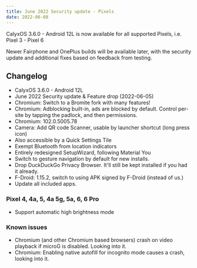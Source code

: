 ```yaml
---
title: June 2022 Security update - Pixels
date: 2022-06-08
---
```


CalyxOS 3.6.0 - Android 12L  is now available for all supported Pixels, i.e. Pixel 3 - Pixel 6

Newer Fairphone and OnePlus builds will be available later, with the security update and additional fixes based on feedback from testing.

## Changelog
* CalyxOS 3.6.0 - Android 12L
* June 2022 Security update & Feature drop (2022-06-05)
* Chromium: Switch to a Bromite fork with many features!
* Chromium: Adblocking built-in, ads are blocked by default. Control per-site by tapping the padlock, and then permissions.
* Chromium: 102.0.5005.78
* Camera: Add QR code Scanner, usable by launcher shortcut (long press icon)
* Also accessible by a Quick Settings Tile
* Exempt Bluetooth from location indicators
* Entirely redesigned SetupWizard, following Material You
* Switch to gesture navigation by default for new installs.
* Drop DuckDuckGo Privacy Browser. It'll still be kept installed if you had it already.
* F-Droid: 1.15.2, switch to using APK signed by F-Droid (instead of us.)
* Update all included apps.

### Pixel 4, 4a, 5, 4a 5g, 5a, 6, 6 Pro
* Support automatic high brightness mode

### Known issues
* Chromium (and other Chromium based browsers) crash on video playback if microG is disabled. Looking into it.
* Chromium: Enabling native autofill for incognito mode causes a crash, looking into it.
